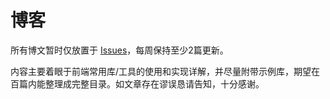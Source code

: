 # 博客

所有博文暂时仅放置于 [Issues](https://github.com/wjcj/blog/issues)，每周保持至少2篇更新。

内容主要着眼于前端常用库/工具的使用和实现详解，并尽量附带示例库，期望在百篇内能整理成完整目录。如文章存在谬误恳请告知，十分感谢。